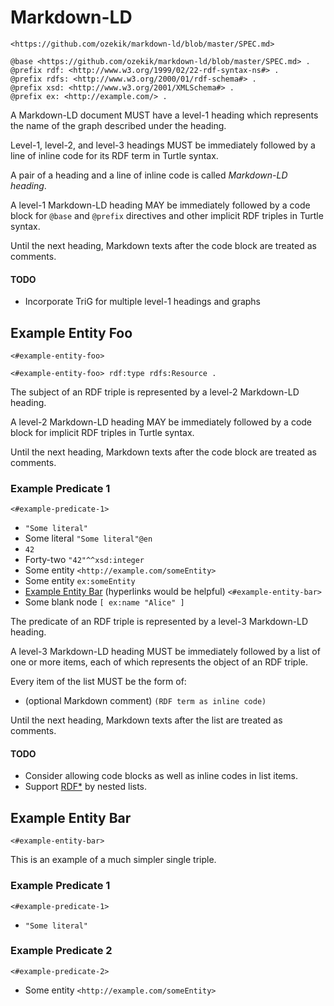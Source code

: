 
# Markdown-LD

`<https://github.com/ozekik/markdown-ld/blob/master/SPEC.md>`

```
@base <https://github.com/ozekik/markdown-ld/blob/master/SPEC.md> .
@prefix rdf: <http://www.w3.org/1999/02/22-rdf-syntax-ns#> .
@prefix rdfs: <http://www.w3.org/2000/01/rdf-schema#> .
@prefix xsd: <http://www.w3.org/2001/XMLSchema#> .
@prefix ex: <http://example.com/> .
```

A Markdown-LD document MUST have a level-1 heading which represents the name of the graph described under the heading.

Level-1, level-2, and level-3 headings MUST be immediately followed by a line of inline code for its RDF term in Turtle syntax.

A pair of a heading and a line of inline code is called *Markdown-LD heading*.

A level-1 Markdown-LD heading MAY be immediately followed by a code block for  `@base` and `@prefix` directives and other implicit RDF triples in Turtle syntax.

Until the next heading, Markdown texts after the code block are treated as comments.

#### TODO

- Incorporate TriG for multiple level-1 headings and graphs

## Example Entity Foo

`<#example-entity-foo>`

```
<#example-entity-foo> rdf:type rdfs:Resource .
```

The subject of an RDF triple is represented by a level-2 Markdown-LD heading.

A level-2 Markdown-LD heading MAY be immediately followed by a code block for implicit RDF triples in Turtle syntax.

Until the next heading, Markdown texts after the code block are treated as comments.

### Example Predicate 1

`<#example-predicate-1>`

- `"Some literal"`
- Some literal `"Some literal"@en`
- `42`
- Forty-two `"42"^^xsd:integer`
- Some entity `<http://example.com/someEntity>`
- Some entity `ex:someEntity`
- [Example Entity Bar](#example-entity-bar) (hyperlinks would be helpful) `<#example-entity-bar>`
- Some blank node `[ ex:name "Alice" ]`

The predicate of an RDF triple is represented by a level-3 Markdown-LD heading.

A level-3 Markdown-LD heading MUST be immediately followed by a list of one or more items, each of which represents the object of an RDF triple.

Every item of the list MUST be the form of:

- (optional Markdown comment) `(RDF term as inline code)`

Until the next heading, Markdown texts after the list are treated as comments.

#### TODO

- Consider allowing code blocks as well as inline codes in list items.
- Support [RDF*](https://w3c.github.io/rdf-star/) by nested lists.

## Example Entity Bar

`<#example-entity-bar>`

This is an example of a much simpler single triple.

### Example Predicate 1

`<#example-predicate-1>`

- `"Some literal"`

### Example Predicate 2

`<#example-predicate-2>`

- Some entity `<http://example.com/someEntity>`
